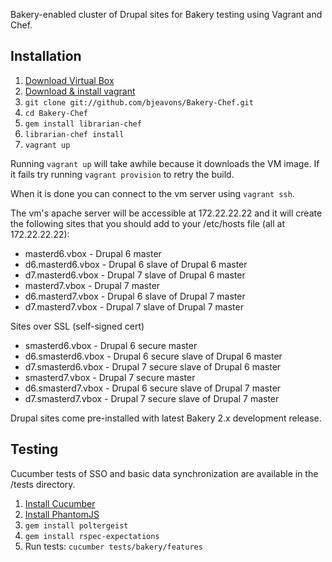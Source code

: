 Bakery-enabled cluster of Drupal sites for Bakery testing using Vagrant and Chef.

## Installation

1. [Download Virtual Box](https://www.virtualbox.org/wiki/Downloads)
1. [Download & install vagrant](http://downloads.vagrantup.com/)
1. `git clone git://github.com/bjeavons/Bakery-Chef.git`
1. `cd Bakery-Chef`
1. `gem install librarian-chef`
2. `librarian-chef install`
1. `vagrant up`

Running `vagrant up` will take awhile because it downloads the VM image. If it fails try running `vagrant provision`
to retry the build.

When it is done you can connect to the vm server using `vagrant ssh`.

The vm's apache server will be accessible at 172.22.22.22 and it will create
the following sites that you should add to your /etc/hosts file (all at 172.22.22.22):

* masterd6.vbox - Drupal 6 master
* d6.masterd6.vbox - Drupal 6 slave of Drupal 6 master
* d7.masterd6.vbox - Drupal 7 slave of Drupal 6 master
* masterd7.vbox - Drupal 7 master
* d6.masterd7.vbox - Drupal 6 slave of Drupal 7 master
* d7.masterd7.vbox - Drupal 7 slave of Drupal 7 master

Sites over SSL (self-signed cert)

* smasterd6.vbox - Drupal 6 secure master
* d6.smasterd6.vbox - Drupal 6 secure slave of Drupal 6 master
* d7.smasterd6.vbox - Drupal 7 secure slave of Drupal 6 master
* smasterd7.vbox - Drupal 7 secure master
* d6.smasterd7.vbox - Drupal 6 secure slave of Drupal 7 master
* d7.smasterd7.vbox - Drupal 7 secure slave of Drupal 7 master

Drupal sites come pre-installed with latest Bakery 2.x development release.

## Testing

Cucumber tests of SSO and basic data synchronization are available in the /tests directory.

1. [Install Cucumber](https://github.com/cucumber/cucumber/wiki/Install)
1. [Install PhantomJS](http://phantomjs.org/download.html)
1. `gem install poltergeist`
1. `gem install rspec-expectations`
1. Run tests: `cucumber tests/bakery/features`
